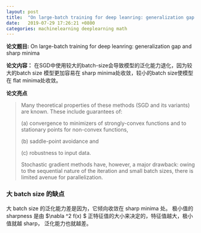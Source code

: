 ```yaml
---
layout: post
title:  "On large-batch training for deep leanring: generalization gap and sharp minima 笔记"
date:   2019-07-29 17:26:21 +0800
categories: machinelearning deeplearning math
---
```


**论文题目:** On large-batch training for deep leanring: generalization gap and sharp minima

**论文内容：** 在SGD中使用较大的batch-size会导致模型的泛化能力退化，因为较大的batch size 模型更加容易在 sharp minima处收敛，较小的batch size使模型在 flat minima处收敛。

**论文亮点**

> Many theoretical properties of these methods (SGD and its variants) are known. These include guarantees of: 
>
> (a) convergence to minimizers of strongly-convex functions and to stationary points for non-convex functions, 
>
> (b) saddle-point avoidance and 
>
> (c) robustness to input data. 
>
>  
>
> Stochastic gradient methods have, however, a major drawback: owing to the sequential nature of the iteration and small batch sizes, there is limited avenue for parallelization.



### 大 batch size 的缺点

大 batch size 的泛化能力差是因为，它倾向收敛在 sharp minima 处。 极小值的 sharpness 是由 $\nabla ^2 f(x) $ 正特征值的大小来决定的，特征值越大，极小值就越 sharp， 泛化能力也就越差。

